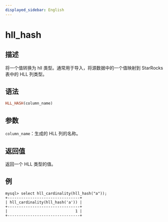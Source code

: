 ```yaml
---
displayed_sidebar: English
---
```


# hll_hash

## 描述

将一个值转换为 hll 类型。通常用于导入，将源数据中的一个值映射到 StarRocks 表中的 HLL 列类型。

## 语法

```Haskell
HLL_HASH(column_name)
```

## 参数

`column_name`：生成的 HLL 列的名称。

## 返回值

返回一个 HLL 类型的值。

## 例

```plain text
mysql> select hll_cardinality(hll_hash("a"));
+--------------------------------+
| hll_cardinality(hll_hash('a')) |
+--------------------------------+
|                              1 |
+--------------------------------+